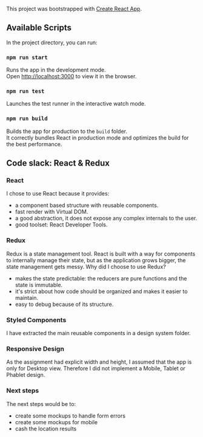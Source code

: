 This project was bootstrapped with [Create React App](https://github.com/facebook/create-react-app).

## Available Scripts

In the project directory, you can run:

### `npm run start`

Runs the app in the development mode.<br />
Open [http://localhost:3000](http://localhost:3000) to view it in the browser.


### `npm run test`

Launches the test runner in the interactive watch mode.<br />

### `npm run build`

Builds the app for production to the `build` folder.<br />
It correctly bundles React in production mode and optimizes the build for the best performance.


## Code slack: React & Redux

### React
I chose to use React because it provides:
- a component based structure with reusable components.
- fast render with Virtual DOM.
- a good abstraction, it does not expose any complex internals to the user.
- good toolset: React Developer Tools.

### Redux
Redux is a state management tool. React is built with a way for components to internally manage their state, but as the application grows bigger, the state management gets messy.
Why did I choose to use Redux?
- makes the state predictable: the reducers are pure functions and the state is immutable.
- it's strict about how code should be organized and makes it easier to maintain.
- easy to debug because of its structure.

### Styled Components
I have extracted the main reusable components in a design system folder.

### Responsive Design
As the assignment had explicit width and height, I assumed that the app is only for Desktop view. Therefore I did not implement a Mobile, Tablet or Phablet design. 

### Next steps
The next steps would be to:
- create some mockups to handle form errors 
- create some mockups for mobile
- cash the location results


